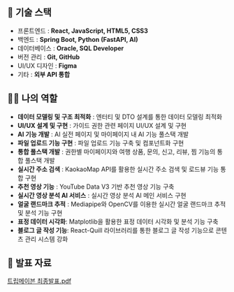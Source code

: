 ## 🎯 기술 스택
 - 프론트엔드 :  **React, JavaScript, HTML5, CSS3**
 - 백엔드 :  **Spring Boot, Python (FastAPI, AI)**
 - 데이터베이스 :  **Oracle, SQL Developer**
 - 버전 관리 :  **Git, GitHub**
 - UI/UX 디자인 :  **Figma**
 - 기타 :  **외부 API 통합**

## 👩‍🦰 나의 역할
- **데이터 모델링 및 구조 최적화** : 엔터티 및 DTO 설계를 통한 데이터 모델링 최적화
- **UI/UX 설계 및 구현** : 가이드 권한 관련 페이지 UI/UX 설계 및 구현
- **AI 기능 개발** : AI 실전 페이지 및 마이페이지 내 AI 기능 풀스택 개발
- **파일 업로드 기능 구현** : 파일 업로드 기능 구축 및 컴포넌트화 구현
- **통합 풀스택 개발** : 권한별 마이페이지와 여행 상품, 문의, 신고, 리뷰, 찜 기능의 통합 풀스택 개발
- **실시간 주소 검색** : KaokaoMap API를 활용한 실시간 주소 검색 및 로드뷰 기능 통합 구현
- **추천 영상 기능** : YouTube Data V3 기반 추천 영상 기능 구축
- **실시간 영상 분석 AI 서비스** : 실시간 영상 분석 AI 메인 서비스 구현
- **얼굴 랜드마크 추적** : Mediapipe와 OpenCV를 이용한 실시간 얼굴 랜드마크 추적 및 분석 기능 구현
- **표정 데이터 시각화**: Matplotlib을 활용한 표정 데이터 시각화 및 분석 기능 구축
- **블로그 글 작성 기능**: React-Quill 라이브러리를 통한 블로그 글 작성 기능으로 콘텐츠 관리 시스템 강화

## 🏅 발표 자료
[트립메이븐 최종발표.pdf](https://github.com/user-attachments/files/17569107/default.pdf)
